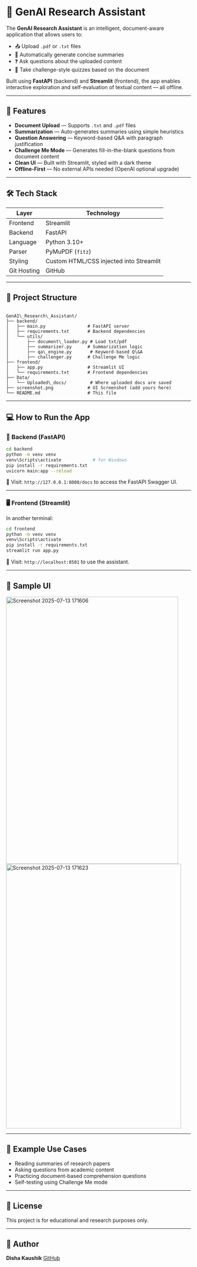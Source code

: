 # 🤖 GenAI Research Assistant

The **GenAI Research Assistant** is an intelligent, document-aware application that allows users to:

- 📤 Upload `.pdf` or `.txt` files
- 🧠 Automatically generate concise summaries
- ❓ Ask questions about the uploaded content
- 🧩 Take challenge-style quizzes based on the document

Built using **FastAPI** (backend) and **Streamlit** (frontend), the app enables interactive exploration and self-evaluation of textual content — all offline.

---

## 🚀 Features

- **Document Upload** — Supports `.txt` and `.pdf` files
- **Summarization** — Auto-generates summaries using simple heuristics
- **Question Answering** — Keyword-based Q&A with paragraph justification
- **Challenge Me Mode** — Generates fill-in-the-blank questions from document content
- **Clean UI** — Built with Streamlit, styled with a dark theme
- **Offline-First** — No external APIs needed (OpenAI optional upgrade)

---

## 🛠️ Tech Stack

| Layer       | Technology |
|-------------|------------|
| Frontend    | Streamlit  |
| Backend     | FastAPI    |
| Language    | Python 3.10+ |
| Parser      | PyMuPDF (`fitz`) |
| Styling     | Custom HTML/CSS injected into Streamlit |
| Git Hosting | GitHub     |

---

## 📁 Project Structure

```

GenAI\_Research\_Assistant/
├── backend/
│   ├── main.py                # FastAPI server
│   ├── requirements.txt       # Backend dependencies
│   └── utils/
│       ├── document\_loader.py # Load txt/pdf
│       ├── summarizer.py      # Summarization logic
│       ├── qa\_engine.py       # Keyword-based Q\&A
│       ├── challenger.py      # Challenge Me logic
├── frontend/
│   ├── app.py                 # Streamlit UI
│   └── requirements.txt       # Frontend dependencies
├── Data/
│   └── Uploaded\_docs/         # Where uploaded docs are saved
├── screenshot.png             # UI Screenshot (add yours here)
└── README.md                  # This file

````

---

## 💻 How to Run the App

### 🔧 Backend (FastAPI)

```bash
cd backend
python -m venv venv
venv\Scripts\activate            # for Windows
pip install -r requirements.txt
uvicorn main:app --reload
````

🔗 Visit: `http://127.0.0.1:8000/docs` to access the FastAPI Swagger UI.

---

### 🖥️ Frontend (Streamlit)

In another terminal:

```bash
cd frontend
python -m venv venv
venv\Scripts\activate
pip install -r requirements.txt
streamlit run app.py
```

🔗 Visit: `http://localhost:8501` to use the assistant.

---

## 📸 Sample UI
<img width="469" height="729" alt="Screenshot 2025-07-13 171606" src="https://github.com/user-attachments/assets/74bb45da-fd74-4cb6-b454-302ebaadebf7" />   <img width="477" height="722" alt="Screenshot 2025-07-13 171623" src="https://github.com/user-attachments/assets/8967930a-6355-4e05-a9bd-aa538b863865" />

---

## 🧠 Example Use Cases

* Reading summaries of research papers
* Asking questions from academic content
* Practicing document-based comprehension questions
* Self-testing using Challenge Me mode

---

## 📄 License

This project is for educational and research purposes only.

---

## 🙌 Author

**Disha Kaushik**
[GitHub](https://github.com/dk-08)
